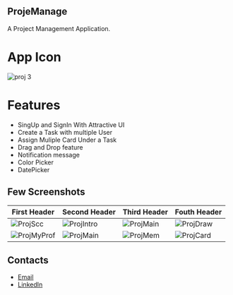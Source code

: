 ## ProjeManage

A Project Management Application.

# App Icon

![proj 3](https://user-images.githubusercontent.com/76396056/125314559-ee049300-e353-11eb-99b0-d003f55e6858.png)




# Features

- SingUp and SignIn With Attractive UI                                        
- Create a Task with multiple User
- Assign Muliple Card Under a Task
- Drag and Drop feature
- Notification message
- Color Picker
- DatePicker

## Few Screenshots

First Header  | Second Header |  Third Header  | Fouth Header
------------- | ------------  |  ------------  | -------------
![ProjScc](https://user-images.githubusercontent.com/76396056/132055376-8219f123-9001-437e-bca3-2852d97da28c.jpeg)|![ProjIntro](https://user-images.githubusercontent.com/76396056/132055411-2841d028-fc43-4aa4-b4ac-c51f0d93de4a.jpeg)|![ProjMain](https://user-images.githubusercontent.com/76396056/132055543-223af554-44a1-41cf-a7c5-3240c2ef8608.jpeg)|![ProjDraw](https://user-images.githubusercontent.com/76396056/132057952-67af4318-a01d-4951-939e-ec57d9030ff8.jpeg)
![ProjMyProf](https://user-images.githubusercontent.com/76396056/132058726-cd2ca872-f89d-47b3-a3d2-1311af568046.jpeg)|![ProjMain](https://user-images.githubusercontent.com/76396056/132058758-a576ea20-726c-4bdc-aead-9eed34ada598.jpeg)|![ProjMem](https://user-images.githubusercontent.com/76396056/132058783-4fca00dc-0327-4346-8729-daefe6da561d.jpeg)|![ProjCard](https://user-images.githubusercontent.com/76396056/132058807-f901652e-73ee-4b8e-9368-f9ff506e2909.jpeg)

## Contacts

- [Email](princekupandey786@gmail.com)
- [LinkedIn](linkedin.com/in/prince-kumar-pandey-5742301a9)




